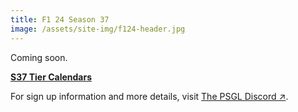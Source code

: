 ```yaml
---
title: F1 24 Season 37
image: /assets/site-img/f124-header.jpg
---
```


Coming soon.

**[S37 Tier Calendars](/f1/calendar)**

For sign up information and more details, visit <a href="https://premiersimgl.com/discord" title="Sign-up on Discord" rel="noopener" target="_blank">The PSGL Discord&nbsp;↗</a>.